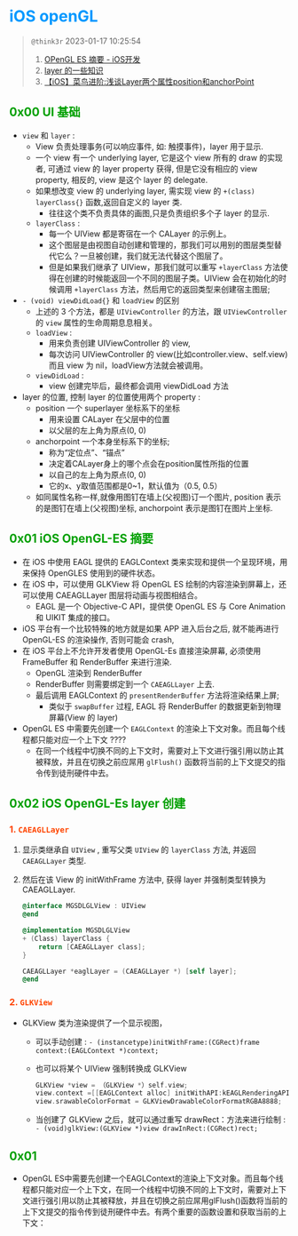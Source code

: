 # <font color=#0099ff> **iOS openGL** </font>

> `@think3r` 2023-01-17 10:25:54
> 1. [OPenGL ES 摘要 - iOS开发](https://www.jianshu.com/p/190e28fd173b)
> 2. [layer 的一些知识](https://www.cnblogs.com/wlsxmhz/p/5520048.html)
> 3. [【iOS】菜鸟进阶:浅谈Layer两个属性position和anchorPoint](https://www.jianshu.com/p/7703e6fc6191)

## <font color=#009A000> 0x00 UI 基础 </font>

- `view` 和 `layer` :
  - View 负责处理事务(可以响应事件, 如: 触摸事件)，layer 用于显示.
  - 一个 view 有一个 underlying layer, 它是这个 view 所有的 draw 的实现者, 可通过 view 的 layer property 获得, 但是它没有相应的 view property, 相反的, view 是这个 layer 的 delegate.
  - 如果想改变 view 的 underlying layer, 需实现 view 的 `+(class) layerClass{}` 函数,返回自定义的 layer 类.
    - 往往这个类不负责具体的画图,只是负责组织多个子 layer 的显示.
  - `layerClass` :
    - 每一个 UIView 都是寄宿在一个 CALayer 的示例上。
    - 这个图层是由视图自动创建和管理的，那我们可以用别的图层类型替代它么？一旦被创建，我们就无法代替这个图层了。
    - 但是如果我们继承了 UIView，那我们就可以重写 `+layerClass` 方法使得在创建的时候能返回一个不同的图层子类。UIView 会在初始化的时候调用 `+layerClass` 方法，然后用它的返回类型来创建宿主图层;
- `- (void) viewDidLoad{}` 和 `loadView` 的区别
  - 上述的 3 个方法，都是 `UIViewController` 的方法，跟 `UIViewController` 的 `view` 属性的生命周期息息相关。
  - `loadView` :
    - 用来负责创建 UIViewController 的 view,
    - 每次访问 UIViewController 的 view(比如controller.view、self.view)而且 view 为 nil，loadView方法就会被调用。
  - `viewDidLoad` :
    - view 创建完毕后，最终都会调用 viewDidLoad 方法
- layer 的位置, 控制 layer 的位置使用两个 property :
  - position 一个 superlayer 坐标系下的坐标
    - 用来设置 CALayer 在父层中的位置
    - 以父层的左上角为原点(0, 0)
  - anchorpoint 一个本身坐标系下的坐标;
    - 称为“定位点”、“锚点”
    - 决定着CALayer身上的哪个点会在position属性所指的位置
    - 以自己的左上角为原点(0, 0)
    - 它的x、y取值范围都是0~1，默认值为（0.5, 0.5）
  - 如同属性名称一样,就像用图钉在墙上(父视图)订一个图片, position 表示的是图钉在墙上(父视图)坐标, anchorpoint 表示是图钉在图片上坐标.

## <font color=#009A000> 0x01 iOS OpenGL-ES 摘要 </font>

- 在 iOS 中使用 EAGL 提供的 EAGLContext 类来实现和提供一个呈现环境，用来保持 OpenGLES 使用到的硬件状态。
- 在 iOS 中，可以使用 GLKView 将 OpenGL ES 绘制的内容渲染到屏幕上，还可以使用 CAEAGLLayer 图层将动画与视图相结合。
  - EAGL 是一个 Objective-C API，提供使 OpenGL ES 与 Core Animation 和 UIKIT 集成的接口。
- iOS  平台有一个比较特殊的地方就是如果 APP 进入后台之后, 就不能再进行 OpenGL-ES 的渲染操作, 否则可能会 crash,
- 在 iOS 平台上不允许开发者使用 OpenGL-Es 直接渲染屏幕, 必须使用 FrameBuffer 和 RenderBuffer 来进行渲染.
  - OpenGL 渲染到 RenderBuffer
  - RenderBuffer 则需要绑定到一个 `CAEAGLLayer` 上去.
  - 最后调用 EAGLContext 的 `presentRenderBuffer` 方法将渲染结果上屏;
    - 类似于 `swapBuffer` 过程, EAGL 将 RenderBuffer 的数据更新到物理屏幕(View 的 layer)
- OpenGL ES 中需要先创建一个 `EAGLContext` 的渲染上下文对象。而且每个线程都只能对应一个上下文 ????
  - 在同一个线程中切换不同的上下文时，需要对上下文进行强引用以防止其被释放，并且在切换之前应屌用 `glFlush()` 函数将当前的上下文提交的指令传到徒刑硬件中去。

## <font color=#009A000> 0x02 iOS OpenGL-Es layer 创建 </font>

### <font color=#FF4500> 1. `CAEAGLLayer` </font>

1. 显示类继承自 `UIView` , 重写父类 `UIView` 的 `layerClass` 方法, 并返回 `CAEAGLLayer` 类型.
2. 然后在该 View 的 initWithFrame 方法中, 获得 layer 并强制类型转换为 CAEAGLLayer.

    ```objective-c
    @interface MGSDLGLView : UIView
    @end

    @implementation MGSDLGLView
    + (Class) layerClass {
        return [CAEAGLLayer class];
    }

    CAEAGLLayer *eaglLayer = (CAEAGLLayer *) [self layer];
    @end
    ```

### <font color=#FF4500> 2. `GLKView` </font>

- GLKView 类为渲染提供了一个显示视图，
  - 可以手动创建 : `- (instancetype)initWithFrame:(CGRect)frame context:(EAGLContext *)context;`
  - 也可以将某个 UIView 强制转换成 GLKView

    ```objective-c
    GLKView *view = （GLKView *）self.view;
    view.context =[[EAGLContext alloc] initWithAPI:kEAGLRenderingAPIOpenGLES2];
    view.srawableColorFormat = GLKViewDrawableColorFormatRGBA8888;
    ```

  - 当创建了 GLKView 之后，就可以通过重写 drawRect：方法来进行绘制 : `- (void)glkView:(GLKView *)view drawInRect:(CGRect)rect;`

## <font color=#009A000> 0x01 </font>

- OpenGL ES中需要先创建一个EAGLContext的渲染上下文对象。而且每个线程都只能对应一个上下文，在同一个线程中切换不同的上下文时，需要对上下文进行强引用以防止其被释放，并且在切换之前应屌用glFlush()函数将当前的上下文提交的指令传到徒刑硬件中去。有两个重要的函数设置和获取当前的上下文：
